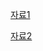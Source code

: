 [자료1](https://wonism.github.io/reflow-repaint/#:~:text=reflow%20%EC%99%80%20repaint%20%EB%8A%94%20%EC%88%98%EC%A0%95,%EC%86%8D%EB%8F%84%EA%B0%80%20%EB%8A%90%EB%A0%A4%EC%A7%88%20%EC%88%98%EB%8F%84%20%EC%9E%88%EB%8B%A4.)

[자료2](https://wonism.github.io/reflow-repaint/#:~:text=%E2%80%9C%EB%A6%AC%ED%94%8C%EB%A1%9C%EC%9A%B0%E2%80%9D%EB%8A%94%20%EB%AA%A8%EB%93%A0%20%EC%97%98%EB%A6%AC%EB%A8%BC%ED%8A%B8,%EC%98%81%ED%96%A5%EC%9D%84%20%EB%AF%B8%EC%B9%A0%20%EC%88%98%20%EC%9E%88%EB%8B%A4.)